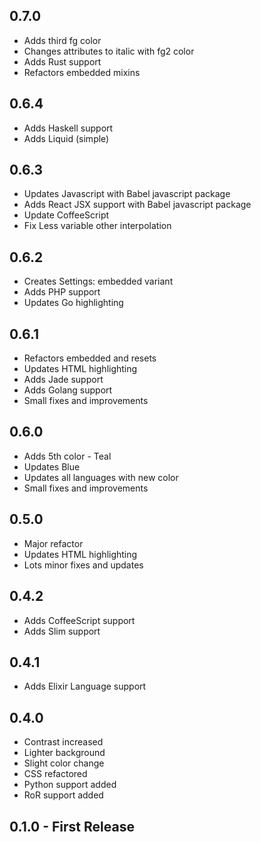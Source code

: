 ## 0.7.0
* Adds third fg color
* Changes attributes to italic with fg2 color
* Adds Rust support
* Refactors embedded mixins

## 0.6.4
* Adds Haskell support
* Adds Liquid (simple)

## 0.6.3
* Updates Javascript with Babel javascript package
* Adds React JSX support with Babel javascript package
* Update CoffeeScript
* Fix Less variable other interpolation


## 0.6.2
* Creates Settings: embedded variant
* Adds PHP support
* Updates Go highlighting

## 0.6.1
* Refactors embedded and resets
* Updates HTML highlighting
* Adds Jade support
* Adds Golang support
* Small fixes and improvements

## 0.6.0
* Adds 5th color - Teal
* Updates Blue
* Updates all languages with new color
* Small fixes and improvements

## 0.5.0
* Major refactor
* Updates HTML highlighting
* Lots minor fixes and updates

## 0.4.2
* Adds CoffeeScript support
* Adds Slim support

## 0.4.1
* Adds Elixir Language support

## 0.4.0
* Contrast increased
* Lighter background
* Slight color change
* CSS refactored
* Python support added
* RoR support added

## 0.1.0 - First Release
